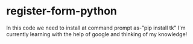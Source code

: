 # register-form-python
In this code we need to install at command prompt as-"pip install tk"
I'm currently learning with the help of google and thinking of my knowledge!
